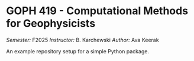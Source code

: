 # GOPH 419 - Computational Methods for Geophysicists

*Semester:* F2025
*Instructor:* B. Karchewski
*Author:* Ava Keerak

An example repository setup for a simple Python package.

